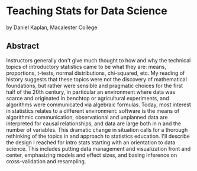 # Teaching Stats for Data Science

by Daniel Kaplan, Macalester College 

## Abstract

Instructors generally don't give much thought to how and why the technical topics of introductory statistics came to be what they are: means, proportions, t-tests, normal distributions, chi-squared, etc. My reading of history suggests that these topics were not the discovery of mathematical foundations, but rather were sensible and pragmatic choices for the first half of the 20th century, in particular an environment where data was scarce and originated in benchtop or agricultural experiments, and algorithms were communicated via algebraic formulas. Today, most interest in statistics relates to a different environment: software is the means of algorithmic communication, observational and unplanned data are interpreted for causal relationships, and data are large both in n and the number of variables. This dramatic change in situation calls for a thorough rethinking of the topics in and approach to statistics education. I'll describe the design I reached for intro stats starting with an orientation to data science. This includes putting data management and visualization front and center, emphasizing models and effect sizes, and basing inference on cross-validation and resampling.
